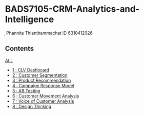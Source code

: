 # BADS7105-CRM-Analytics-and-Intelligence
ฺ
Phannita Thianthammachat 
ID 6310412026

## Contents
  [ALL](https://github.com/PhannitaT/BADS7105-CRM-Analytics/blob/main/BADS715_CRM_Analytics_6310412026.pdf)
  * [1 : CLV Dashboard](https://github.com/PhannitaT/BADS7105-CRM-Analytics/tree/main/1%20:%20CLV%20Dashboard)
  * [2 : Customer Segmentation](https://github.com/PhannitaT/BADS7105-CRM-Analytics/tree/main/2%20:%20Customer%20Segmentation)
  * [3 : Product Recommendation](https://github.com/PhannitaT/BADS7105-CRM-Analytics/tree/main/3%20:%20Product%20Recommendation)
  * [4 : Campaign Response Model](https://github.com/PhannitaT/BADS7105-CRM-Analytics/tree/main/4%20:%20Campaign%20Response%20Model)
  * [5 : AB Testing](https://github.com/PhannitaT/BADS7105-CRM-Analytics/tree/main/5%20:%20AB%20Testing)
  * [6 : Customer Movement Analysis](https://github.com/PhannitaT/BADS7105-CRM-Analytics/tree/main/6%20:%20Customer%20Movement%20Analysis)
  * [7 : Voice of Customer Analysis](https://github.com/PhannitaT/BADS7105-CRM-Analytics/tree/main/7%20:%20Voice%20of%20Customer%20Analysis)
  * [8 : Design Thinking](https://github.com/PhannitaT/BADS7105-CRM-Analytics/tree/main/8%20:%20Design%20Thinking)
